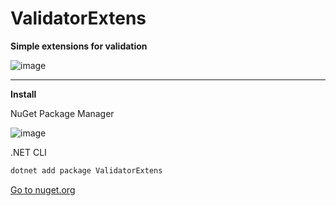 # ValidatorExtens

**Simple extensions for validation**

![image](https://user-images.githubusercontent.com/55326490/175799951-66900e98-ec15-4be1-b21e-8b05deae0281.png)

------
**Install**

NuGet Package Manager

![image](https://user-images.githubusercontent.com/55326490/182037695-96caa0d6-c0ef-49c5-b065-c06ab830dec5.png)

.NET CLI

```powershell
dotnet add package ValidatorExtens
```
[Go to nuget.org](https://www.nuget.org/packages/ValidatorExtens/)
